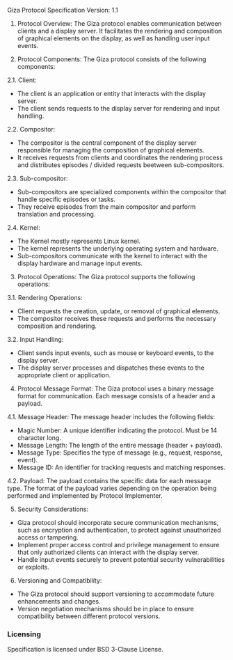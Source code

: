 Giza Protocol Specification
Version: 1.1

1. Protocol Overview:
The Giza protocol enables communication between clients and a display server. It facilitates the rendering and composition of graphical elements on the display, as well as handling user input events.

2. Protocol Components:
The Giza protocol consists of the following components:

2.1. Client:
- The client is an application or entity that interacts with the display server.
- The client sends requests to the display server for rendering and input handling.

2.2. Compositor:
- The compositor is the central component of the display server responsible for managing the composition of graphical elements.
- It receives requests from clients and coordinates the rendering process and distributes episodes / divided requests beetween sub-compositors.

2.3. Sub-compositor:
- Sub-compositors are specialized components within the compositor that handle specific episodes or tasks.
- They receive episodes from the main compositor and perform translation and processing.

2.4. Kernel:
- The Kernel mostly represents Linux kernel.
- The kernel represents the underlying operating system and hardware.
- Sub-compositors communicate with the kernel to interact with the display hardware and manage input events.

3. Protocol Operations:
The Giza protocol supports the following operations:

3.1. Rendering Operations:
- Client requests the creation, update, or removal of graphical elements.
- The compositor receives these requests and performs the necessary composition and rendering.

3.2. Input Handling:
- Client sends input events, such as mouse or keyboard events, to the display server.
- The display server processes and dispatches these events to the appropriate client or application.

4. Protocol Message Format:
The Giza protocol uses a binary message format for communication. Each message consists of a header and a payload.

4.1. Message Header:
The message header includes the following fields:
- Magic Number: A unique identifier indicating the protocol. Must be 14 character long.
- Message Length: The length of the entire message (header + payload).
- Message Type: Specifies the type of message (e.g., request, response, event).
- Message ID: An identifier for tracking requests and matching responses.

4.2. Payload:
The payload contains the specific data for each message type. The format of the payload varies depending on the operation being performed and implemented by Protocol Implementer.

5. Security Considerations:
- Giza protocol should incorporate secure communication mechanisms, such as encryption and authentication, to protect against unauthorized access or tampering.
- Implement proper access control and privilege management to ensure that only authorized clients can interact with the display server.
- Handle input events securely to prevent potential security vulnerabilities or exploits.

6. Versioning and Compatibility:
- The Giza protocol should support versioning to accommodate future enhancements and changes.
- Version negotiation mechanisms should be in place to ensure compatibility between different protocol versions.

### Licensing

Specification is licensed under BSD 3-Clause License.

